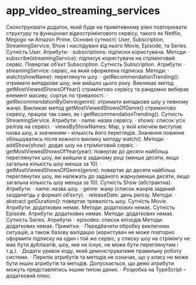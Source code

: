 # app_video_streaming_services
Сконструювати додаток, який буде на примітивному рівні повторювати структуру та
функціонал відеострімінгового сервісу, такого як Netflix, Megogo чи Amazon Prime.
Основні сутності: User, Subscription, StreamingService, Show і наслідувані від нього
Movie, Episode, та Series.
Сутність User.
Атрибути:
· subscriptions: підписки користувача.
Методи:
· subscribe(streamingService): підписує користувача на стрімінговий сервіс.
Повертає об’єкт Subscription.
Cутність Subscription.
Aтрибути:
· streamingService: сервіс, на який оформлена підписка.
Методи:
· watch(showName): переглянути шоу.
· getRecommendationTrending(): отримати випадкове шоу, яке вийшло цього
року. Викликає метод getMostViewedShowsOfYear() стримінгово сервісу та
рандомно вибирає елемент масиву, сортує по тривалості.
· getRecommendationByGenre(genre): отримати випадкове шоу у певному
жанрі. Викликає метод getMostViewedShowsOfGenre() стримінгово сервісу,
працює так само, як і getRecommendationTrending().
Cутність StreamingService.
Aтрибути:
· name: назва сервісу.
· shows: список усіх релізів на сервісі.
· viewsByShowNames: Map, у якій ключем виступає назва шоу, а значенням –
кількість його переглядів. Значення повинне збільшуватись після кожного
виклику методу watch().
Методи:
· addShow(show): додає шоу на стрімінговий сервіс.
· getMostViewedShowsOfYear(year): повертає до десяти найбільш
переглянутих шоу, які вийшли в заданому році (менше десяти, якщо загальна
кількість шоу менша за 10).
· getMostViewedShowsOfGenre(genre): повертає до десяти найбільш
переглянутих шоу, які належать до заданого жарну(менше десяти, якщо загальна
кількість шоу менша за 10).
Cутність Show (абстрактна).
Aтрибути:
· name: назва шоу.
· genre: жанр (список жанрів заданий заздалегідь у форматі об’єкту).
· releaseDate: день релізу.
Методи:
· abstract getDuration(): повертає тривалість шоу.
Cутність Movie.
Aтрибути: додаткових немає.
Методи: додаткових немає.
Cутність Episode.
Aтрибути: додаткових немає.
Методи: додаткових немає.
Cутність Series.
Aтрибути:
· episodes: список епізодів
Методи: додаткових немає.
Примітки.
· Передбачити обробку виключних ситуацій, а також базову валідацію (користувач не
може повторно оформити підписку на один і той же сервіс, у списку шоу на стрімінгу не
має бути дублікатів, шоу, яке не існує, не може бути переглянутим і т.д.).
· Додати уривок коду, який демонструватиме правильну роботу системи.
· Перелік атрибутів та методів не означає, що у класу не може бути інших атрибутів та
методів. Допускається, що деякі атрибути можуть представлятись іншим типом даних.
· Розробка на TypeScript – додатковий плюс.
